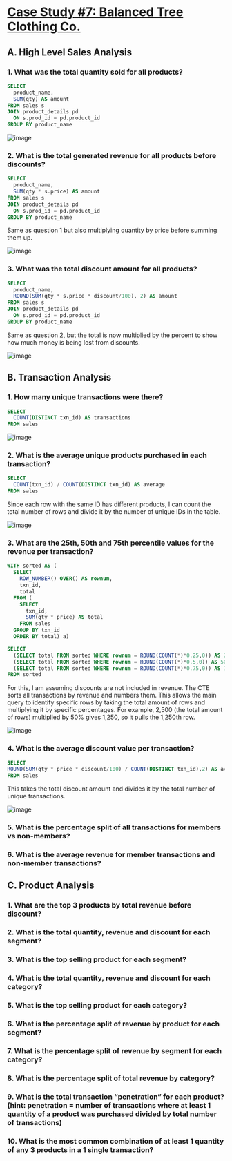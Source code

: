 # [Case Study #7: Balanced Tree Clothing Co.](https://8weeksqlchallenge.com/case-study-7/)

## A. High Level Sales Analysis
### 1. What was the total quantity sold for all products?

```sql
SELECT
  product_name,
  SUM(qty) AS amount
FROM sales s
JOIN product_details pd
  ON s.prod_id = pd.product_id
GROUP BY product_name
```
![image](https://github.com/user-attachments/assets/c0015d17-8330-4817-b5bd-b191f670a32d)

### 2. What is the total generated revenue for all products before discounts?

```sql
SELECT
  product_name,
  SUM(qty * s.price) AS amount
FROM sales s
JOIN product_details pd
  ON s.prod_id = pd.product_id
GROUP BY product_name
```
Same as question 1 but also multiplying quantity by price before summing them up.

![image](https://github.com/user-attachments/assets/bfa1ee51-5b4f-412b-802c-51c4e18d96fc)

### 3. What was the total discount amount for all products?

```sql
SELECT
  product_name,
  ROUND(SUM(qty * s.price * discount/100), 2) AS amount
FROM sales s
JOIN product_details pd
  ON s.prod_id = pd.product_id
GROUP BY product_name
```
Same as question 2, but the total is now multiplied by the percent to show how much money is being lost from discounts.

![image](https://github.com/user-attachments/assets/fc397392-3447-4cbd-a93b-d434bd49a89e)

## B. Transaction Analysis
### 1. How many unique transactions were there?

```sql
SELECT
  COUNT(DISTINCT txn_id) AS transactions
FROM sales
```
![image](https://github.com/user-attachments/assets/2ccf8524-3dd6-4c54-9fed-8e5870fb0e6f)

### 2. What is the average unique products purchased in each transaction?

```sql
SELECT
  COUNT(txn_id) / COUNT(DISTINCT txn_id) AS average
FROM sales
```
Since each row with the same ID has different products, I can count the total number of rows and divide it by the number of unique IDs in the table.

![image](https://github.com/user-attachments/assets/57c4cfad-afc1-4290-9c24-c1332dc68ea6)

### 3. What are the 25th, 50th and 75th percentile values for the revenue per transaction?

```sql
WITH sorted AS (
  SELECT
    ROW_NUMBER() OVER() AS rownum,
    txn_id,
    total
  FROM (
    SELECT
      txn_id,
      SUM(qty * price) AS total
    FROM sales
  GROUP BY txn_id
  ORDER BY total) a)

SELECT
  (SELECT total FROM sorted WHERE rownum = ROUND(COUNT(*)*0.25,0)) AS 25th,
  (SELECT total FROM sorted WHERE rownum = ROUND(COUNT(*)*0.5,0)) AS 50th,
  (SELECT total FROM sorted WHERE rownum = ROUND(COUNT(*)*0.75,0)) AS 75th
FROM sorted
```
For this, I am assuming discounts are not included in revenue. The CTE sorts all transactions by revenue and numbers them. This allows the main query to identify specific rows by taking the total amount of rows and multiplying it by specific percentages. For example, 2,500 (the total amount of rows) multiplied by 50% gives 1,250, so it pulls the 1,250th row.

![image](https://github.com/user-attachments/assets/33c5d7ba-7b8b-4dd8-ab91-5b1ebbfe4061)

### 4. What is the average discount value per transaction?

```sql
SELECT
ROUND(SUM(qty * price * discount/100) / COUNT(DISTINCT txn_id),2) AS average
FROM sales
```
This takes the total discount amount and divides it by the total number of unique transactions.

![image](https://github.com/user-attachments/assets/d21d3dc1-f900-4cf6-8c60-4aaf95fafb98)

### 5. What is the percentage split of all transactions for members vs non-members?
### 6. What is the average revenue for member transactions and non-member transactions?
## C. Product Analysis
### 1. What are the top 3 products by total revenue before discount?
### 2. What is the total quantity, revenue and discount for each segment?
### 3. What is the top selling product for each segment?
### 4. What is the total quantity, revenue and discount for each category?
### 5. What is the top selling product for each category?
### 6. What is the percentage split of revenue by product for each segment?
### 7. What is the percentage split of revenue by segment for each category?
### 8. What is the percentage split of total revenue by category?
### 9. What is the total transaction “penetration” for each product? (hint: penetration = number of transactions where at least 1 quantity of a product was purchased divided by total number of transactions)
### 10. What is the most common combination of at least 1 quantity of any 3 products in a 1 single transaction?
